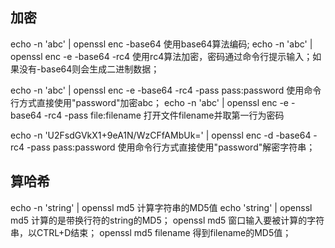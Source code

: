 
加密
------------------------------------------------------------------
echo -n 'abc' | openssl enc -base64	使用base64算法编码;
echo -n 'abc' | openssl enc -e -base64 -rc4 	使用rc4算法加密，密码通过命令行提示输入；如果没有-base64则会生成二进制数据；

echo -n 'abc' | openssl enc -e -base64 -rc4 -pass pass:password	使用命令行方式直接使用"password"加密abc；
echo -n 'abc' | openssl enc -e -base64 -rc4 -pass file:filename	打开文件filename并取第一行为密码

echo -n 'U2FsdGVkX1+9eA1N/WzCFfAMbUk=' | openssl enc -d -base64 -rc4 -pass pass:password	使用命令行方式直接使用"password"解密字符串；


算哈希
------------------------------------------------------------------
echo -n 'string' | openssl md5	计算字符串的MD5值
echo 'string' | openssl md5	计算的是带换行符的string的MD5；
openssl md5	窗口输入要被计算的字符串，以CTRL+D结束；
openssl md5 filename	得到filename的MD5值；
